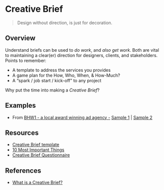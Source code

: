 # Creative Brief

> Design without direction, is just for decoration.

## Overview
Understand briefs can be used to _do work_, and _also get work_. Both are vital to maintaining a clear(er) direction for designers, clients, and stakeholders. Points to remember:

* A template to address the services you provides
* A game plan for the How, Who, When, & How-Much?
* A “spark / job start / kick-off” to any project   

Why put the time into making a _Creative Brief_? 

## Examples
* From [BHW1 - a local award winning ad agency -](https://bhw1.com) [Sample 1](/your-project/creative-briefs/downloads/sample-bhw1-1.pdf) | [Sample 2](/your-project/creative-briefs/downloads/sample-bhw1-2.pdf) 

## Resources
* [Creative Brief template](/your-project/creative-briefs/downloads/Creative-Brief.pages)
* [10 Most Important Things](/your-project/creative-briefs/downloads/10_most_important_things.pdf)
* [Creative Brief Questionnaire](docs/your-project/creative-briefs/downloads/Creative_Briefing_Questionnaire.pdf)

## References
* [What is a Creative Brief?](http://www.lynda.com/Design-Business-tutorials/What-creative-brief/114320/148433-4.html)